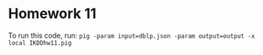 # Homework 11

To run this code, run: `pig -param input=dblp.json -param output=output -x local IKDDhw11.pig`
